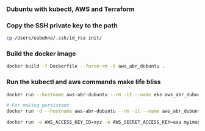 ### Dubuntu with kubectl, AWS and Terraform


### Copy the SSH private key to the path
```sh
cp /Users/eabuhna/.ssh/id_rsa init/
````

### Build the docker image

```sh
docker build -f Dockerfile --force-rm -t aws_abr_dubuntu .
```

### Run the kubectl and aws commands make life bliss

```sh
docker run --hostname aws-abr-dubuntu --rm -it --name eks aws_abr_dubuntu

# For making persistant
docker run -d --hostname aws-abr-dubuntu --rm -it --name aws_abr_dubuntu aws_abr_dubuntu

docker run -e AWS_ACCESS_KEY_ID=xyz -e AWS_SECRET_ACCESS_KEY=aaa myimage
```
